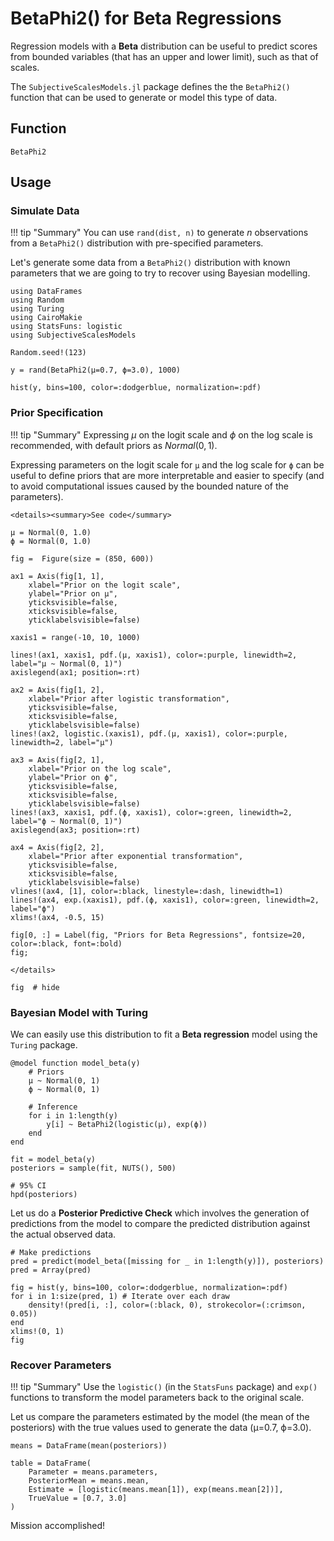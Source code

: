 # BetaPhi2() for Beta Regressions

Regression models with a **Beta** distribution can be useful to predict scores from bounded variables (that has an upper and lower limit), such as that of scales.

The `SubjectiveScalesModels.jl` package defines the the `BetaPhi2()` function that can be used to generate or model this type of data.

## Function

```@docs
BetaPhi2
```

## Usage

### Simulate Data

!!! tip "Summary"
    You can use `rand(dist, n)` to generate *n* observations from a `BetaPhi2()` distribution with pre-specified parameters.

Let's generate some data from a `BetaPhi2()` distribution with known parameters that we are going to try to recover using Bayesian modelling.


```@example betaphi1
using DataFrames
using Random
using Turing
using CairoMakie
using StatsFuns: logistic
using SubjectiveScalesModels
```

```@example betaphi1
Random.seed!(123)

y = rand(BetaPhi2(μ=0.7, ϕ=3.0), 1000)

hist(y, bins=100, color=:dodgerblue, normalization=:pdf)
```


### Prior Specification

!!! tip "Summary"
    Expressing *μ* on the logit scale and *ϕ* on the log scale is recommended, with default priors as $Normal(0, 1)$.


Expressing parameters on the logit scale for `μ` and the log scale for `ϕ` can be useful to define priors that are more interpretable and easier to specify (and to avoid computational issues caused by the bounded nature of the parameters).

```@raw html
<details><summary>See code</summary>
```

```@example betaphi1
μ = Normal(0, 1.0)
ϕ = Normal(0, 1.0)

fig =  Figure(size = (850, 600))

ax1 = Axis(fig[1, 1], 
    xlabel="Prior on the logit scale",
    ylabel="Prior on μ",
    yticksvisible=false,
    xticksvisible=false,
    yticklabelsvisible=false)

xaxis1 = range(-10, 10, 1000)

lines!(ax1, xaxis1, pdf.(μ, xaxis1), color=:purple, linewidth=2, label="μ ~ Normal(0, 1)")
axislegend(ax1; position=:rt)

ax2 = Axis(fig[1, 2], 
    xlabel="Prior after logistic transformation",
    yticksvisible=false,
    xticksvisible=false,
    yticklabelsvisible=false)
lines!(ax2, logistic.(xaxis1), pdf.(μ, xaxis1), color=:purple, linewidth=2, label="μ")

ax3 = Axis(fig[2, 1], 
    xlabel="Prior on the log scale",
    ylabel="Prior on ϕ",
    yticksvisible=false,
    xticksvisible=false,
    yticklabelsvisible=false)
lines!(ax3, xaxis1, pdf.(ϕ, xaxis1), color=:green, linewidth=2, label="ϕ ~ Normal(0, 1)")
axislegend(ax3; position=:rt)

ax4 = Axis(fig[2, 2], 
    xlabel="Prior after exponential transformation",
    yticksvisible=false,
    xticksvisible=false,
    yticklabelsvisible=false)
vlines!(ax4, [1], color=:black, linestyle=:dash, linewidth=1)
lines!(ax4, exp.(xaxis1), pdf.(ϕ, xaxis1), color=:green, linewidth=2, label="ϕ")
xlims!(ax4, -0.5, 15)

fig[0, :] = Label(fig, "Priors for Beta Regressions", fontsize=20, color=:black, font=:bold)
fig;
```
```@raw html
</details>
```

```@example betaphi1
fig  # hide
```

### Bayesian Model with Turing

We can easily use this distribution to fit a **Beta regression** model using the `Turing` package.

```@example betaphi1
@model function model_beta(y)
    # Priors
    μ ~ Normal(0, 1)
    ϕ ~ Normal(0, 1)

    # Inference
    for i in 1:length(y)
        y[i] ~ BetaPhi2(logistic(μ), exp(ϕ))
    end
end

fit = model_beta(y)
posteriors = sample(fit, NUTS(), 500)

# 95% CI
hpd(posteriors)
```


Let us do a **Posterior Predictive Check** which involves the generation of predictions from the model to compare the predicted distribution against the actual observed data.

```@example betaphi1
# Make predictions
pred = predict(model_beta([missing for _ in 1:length(y)]), posteriors)
pred = Array(pred)

fig = hist(y, bins=100, color=:dodgerblue, normalization=:pdf)
for i in 1:size(pred, 1) # Iterate over each draw
    density!(pred[i, :], color=(:black, 0), strokecolor=(:crimson, 0.05))
end
xlims!(0, 1)
fig
```


### Recover Parameters

!!! tip "Summary"
    Use the `logistic()` (in the `StatsFuns` package) and `exp()` functions to transform the model parameters back to the original scale.

Let us compare the parameters estimated by the model (the mean of the posteriors) with the true values used to generate the data (μ=0.7, ϕ=3.0).

```@example betaphi1
means = DataFrame(mean(posteriors))

table = DataFrame(
    Parameter = means.parameters,
    PosteriorMean = means.mean,
    Estimate = [logistic(means.mean[1]), exp(means.mean[2])],
    TrueValue = [0.7, 3.0]
)
```

Mission accomplished! 